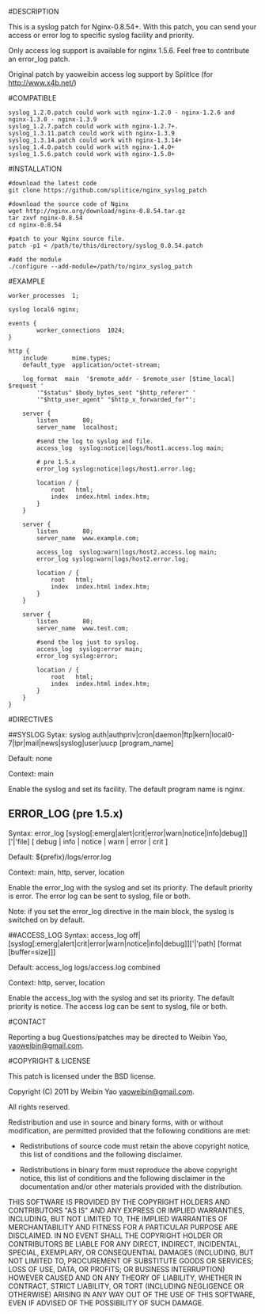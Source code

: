 #DESCRIPTION

This is a syslog patch for Nginx-0.8.54+. With this patch, you can send your 
access or error log to specific syslog facility and priority.

Only access log support is available for nginx 1.5.6. Feel free to contribute an error_log patch. 

Original patch by yaoweibin access log support by SplitIce (for http://www.x4b.net/)

#COMPATIBLE
```
syslog_1.2.0.patch could work with nginx-1.2.0 - nginx-1.2.6 and nginx-1.3.0 - nginx-1.3.9
syslog_1.2.7.patch could work with nginx-1.2.7+.
syslog_1.3.11.patch could work with nginx-1.3.9
syslog_1.3.14.patch could work with nginx-1.3.14+
syslog_1.4.0.patch could work with nginx-1.4.0+
syslog_1.5.6.patch could work with nginx-1.5.0+
```

#INSTALLATION
    
    #download the latest code
    git clone https://github.com/splitice/nginx_syslog_patch
    
    #download the source code of Nginx
    wget http://nginx.org/download/nginx-0.8.54.tar.gz
    tar zxvf nginx-0.8.54
    cd nginx-0.8.54
    
    #patch to your Nginx source file.
    patch -p1 < /path/to/this/directory/syslog_0.8.54.patch
    
    #add the module
    ./configure --add-module=/path/to/nginx_syslog_patch
    

#EXAMPLE

```
worker_processes  1;

syslog local6 nginx;

events {
        worker_connections  1024;
}

http {
    include       mime.types;
    default_type  application/octet-stream;

    log_format  main  '$remote_addr - $remote_user [$time_local] $request '
        '"$status" $body_bytes_sent "$http_referer" '
        '"$http_user_agent" "$http_x_forwarded_for"';

    server {
        listen       80;
        server_name  localhost;

        #send the log to syslog and file.
        access_log  syslog:notice|logs/host1.access.log main;
		
		# pre 1.5.x
        error_log syslog:notice|logs/host1.error.log;

        location / {
            root   html;
            index  index.html index.htm;
        }
    }

    server {
        listen       80;
        server_name  www.example.com;

        access_log  syslog:warn|logs/host2.access.log main;
        error_log syslog:warn|logs/host2.error.log;

        location / {
            root   html;
            index  index.html index.htm;
        }
    }

    server {
        listen       80;
        server_name  www.test.com;

        #send the log just to syslog.
        access_log  syslog:error main;
        error_log syslog:error;

        location / {
            root   html;
            index  index.html index.htm;
        }
    }
}
```


#DIRECTIVES

##SYSLOG
Sytax: syslog auth|authpriv|cron|daemon|ftp|kern|local0-7|lpr|mail|news|syslog|user|uucp [program_name]

Default: none

Context: main


Enable the syslog and set its facility. The default program name is nginx.

## ERROR_LOG (pre 1.5.x)
Syntax: error_log [syslog[:emerg|alert|crit|error|warn|notice|info|debug]]['|'file] [ debug | info | notice | warn | error | crit ]

Default: ${prefix}/logs/error.log

Context: main, http, server, location

Enable the error_log with the syslog and set its priority. The default priority is error. The error log can be sent to syslog, file or both. 

Note: if you set the error_log directive in the main block, the syslog is switched on by default.

##ACCESS_LOG
Syntax: access_log off|[syslog[:emerg|alert|crit|error|warn|notice|info|debug]]['|'path] [format [buffer=size]]]

Default: access_log logs/access.log combined

Context: http, server, location

Enable the access_log with the syslog and set its priority. The default priority is notice. The access log can be sent to syslog, file or both.


#CONTACT

Reporting a bug
Questions/patches may be directed to Weibin Yao, yaoweibin@gmail.com.


#COPYRIGHT & LICENSE

This patch is licensed under the BSD license.

Copyright (C) 2011 by Weibin Yao <yaoweibin@gmail.com>.

All rights reserved.

Redistribution and use in source and binary forms, with or without
modification, are permitted provided that the following conditions are
met:

*   Redistributions of source code must retain the above copyright
    notice, this list of conditions and the following disclaimer.

*   Redistributions in binary form must reproduce the above copyright
    notice, this list of conditions and the following disclaimer in the
    documentation and/or other materials provided with the distribution.

THIS SOFTWARE IS PROVIDED BY THE COPYRIGHT HOLDERS AND CONTRIBUTORS "AS
IS" AND ANY EXPRESS OR IMPLIED WARRANTIES, INCLUDING, BUT NOT LIMITED
TO, THE IMPLIED WARRANTIES OF MERCHANTABILITY AND FITNESS FOR A
PARTICULAR PURPOSE ARE DISCLAIMED. IN NO EVENT SHALL THE COPYRIGHT
HOLDER OR CONTRIBUTORS BE LIABLE FOR ANY DIRECT, INDIRECT, INCIDENTAL,
SPECIAL, EXEMPLARY, OR CONSEQUENTIAL DAMAGES (INCLUDING, BUT NOT LIMITED
TO, PROCUREMENT OF SUBSTITUTE GOODS OR SERVICES; LOSS OF USE, DATA, OR
PROFITS; OR BUSINESS INTERRUPTION) HOWEVER CAUSED AND ON ANY THEORY OF
LIABILITY, WHETHER IN CONTRACT, STRICT LIABILITY, OR TORT (INCLUDING
NEGLIGENCE OR OTHERWISE) ARISING IN ANY WAY OUT OF THE USE OF THIS
SOFTWARE, EVEN IF ADVISED OF THE POSSIBILITY OF SUCH DAMAGE.
